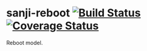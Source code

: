 sanji-reboot [![Build Status](https://travis-ci.org/Sanji-IO/sanji-reboot.svg?branch=develop)](https://travis-ci.org/Sanji-IO/sanji-reboot) [![Coverage Status](https://coveralls.io/repos/Sanji-IO/sanji-reboot/badge.png)](https://coveralls.io/r/Sanji-IO/sanji-reboot)
============

Reboot model.
